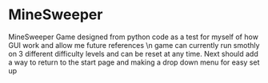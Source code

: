 # MineSweeper
MineSweeper Game designed from python code as a test for myself of how GUI work and allow me future references
\n game can currently run smothly on 3 different difficulty levels and can be reset at any time. Next should add a way to return to the start page and making a drop down menu for easy set up

